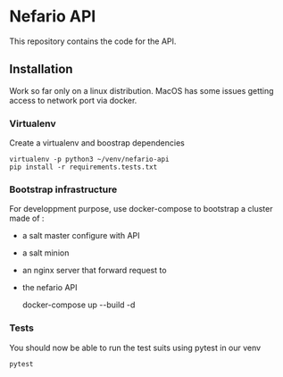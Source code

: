 # Nefario API

This repository contains the code for the API.

## Installation

Work so far only on a linux distribution. MacOS has some issues getting access to network port via docker.

### Virtualenv

Create a virtualenv and boostrap dependencies

    virtualenv -p python3 ~/venv/nefario-api
    pip install -r requirements.tests.txt

### Bootstrap infrastructure

For developpment purpose, use docker-compose to bootstrap a cluster made of :
- a salt master configure with API
- a salt minion
- an nginx server that forward request to
- the nefario API

    docker-compose up --build -d

### Tests

You should now be able to run the test suits using pytest in our venv

    pytest
